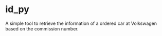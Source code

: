 # id_py
A simple tool to retrieve the information of a ordered car at Volkswagen based on the commission number. 
